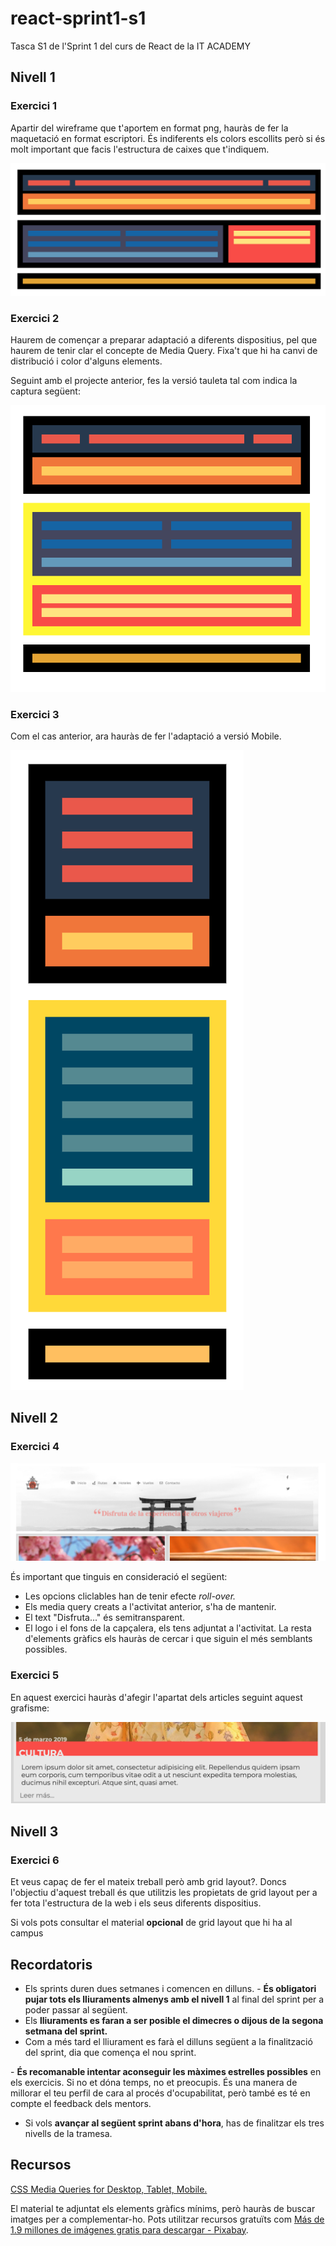 # react-sprint1-s1

Tasca S1 de l'Sprint 1 del curs de React de la IT ACADEMY

## Nivell 1

### Exercici 1

Apartir del wireframe que t'aportem en format png, hauràs de fer la maquetació en format escriptori. És indiferents els colors escollits però si és molt important que facis l'estructura de caixes que t'indiquem.

![Wireframe versión escritorio](/imgs/ex1-escriptori-n1.png)

### Exercici 2

Haurem de començar a preparar adaptació a diferents dispositius, pel que haurem de tenir clar el concepte de Media Query. Fixa't que hi ha canvi de distribució i color d'alguns elements.

Seguint amb el projecte anterior, fes la versió tauleta tal com indica la captura següent:

![Wireframe versión tablet](/imgs/ex2-tablet-n1.png)

### Exercici 3

Com el cas anterior, ara hauràs de fer l'adaptació a versió Mobile.

![Wireframe versión mobil](/imgs/ex3-mobil-n1.png)

## Nivell 2

### Exercici 4

![Mockup orientativo página](/imgs/ex4-n2.png)

És important que tinguis en consideració el següent:

- Les opcions cliclables han de tenir efecte *roll-over.*
- Els media query creats a l'activitat anterior, s'ha de mantenir.
- El text "Disfruta..." és semitransparent.
- El logo i el fons de la capçalera, els tens adjuntat a l'activitat. La resta d'elements gràfics els hauràs de cercar i que siguin el més semblants possibles.

### Exercici 5

En aquest exercici hauràs d'afegir l'apartat dels articles seguint aquest grafisme:

![Mockup orientativo artículo](/imgs/ex5-n2.png)

## Nivell 3

### Exercici 6

Et veus capaç de fer el mateix treball però amb grid layout?. Doncs l'objectiu d'aquest treball és que utilitzis les propietats de grid layout per a fer tota l'estructura de la web i els seus diferents dispositius.

Si vols pots consultar el material **opcional** de grid layout que hi ha al campus

## Recordatoris

- Els sprints duren dues setmanes i comencen en dilluns.
- **És obligatori pujar tots els lliuraments almenys amb el nivell 1** al final del sprint per a poder passar al següent.
- Els **lliuraments es faran a ser posible el dimecres o dijous de la segona setmana del sprint.**
- Com a més tard el lliurament es farà el dilluns següent a la finalització del sprint, dia que comença el nou sprint.

- **És recomanable intentar aconseguir les màximes estrelles possibles** en els exercicis. Si no et dóna temps, no et preocupis. És una manera de millorar el teu perfil de cara al procés d'ocupabilitat, però també es té en compte el feedback dels mentors.

- Si vols **avançar al següent sprint abans d'hora**, has de finalitzar els tres nivells de la tramesa.

## Recursos

[CSS Media Queries for Desktop, Tablet, Mobile.](https://gist.github.com/gokulkrishh/242e68d1ee94ad05f488)

El material te adjuntat els elements gràfics mínims, però hauràs de buscar imatges per a complementar-ho. Pots utilitzar recursos gratuïts com [Más de 1.9 millones de imágenes gratis para descargar - Pixabay](https://pixabay.com/es/).
